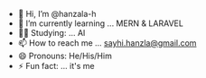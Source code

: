 - 👋 Hi, I’m @hanzala-h
- 🌱 I’m currently learning ... MERN & LARAVEL
- 👨‍🎓 Studying: ... AI
- 📫 How to reach me ... sayhi.hanzla@gmail.com
- 😄 Pronouns: He/His/Him
- ⚡ Fun fact: ... it's me

<!---
hanzala-irl/hanzala-h is a ✨ special ✨ repository because its `README.md` (this file) appears on your GitHub profile.
You can click the Preview link to take a look at your changes.
--->
